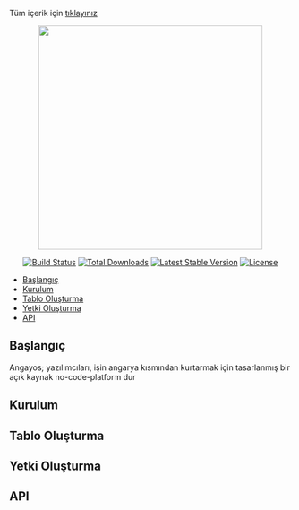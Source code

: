 Tüm içerik için [tıklayınız](https://mikrogovernment.github.io/angaryos-docs/)  

<p align="center"><a href="https://laravel.com" target="_blank"><img src="https://raw.githubusercontent.com/laravel/art/master/logo-lockup/5%20SVG/2%20CMYK/1%20Full%20Color/laravel-logolockup-cmyk-red.svg" width="400"></a></p>

<p align="center">
<a href="https://travis-ci.org/laravel/framework"><img src="https://travis-ci.org/laravel/framework.svg" alt="Build Status"></a>
<a href="https://packagist.org/packages/laravel/framework"><img src="https://img.shields.io/packagist/dt/laravel/framework" alt="Total Downloads"></a>
<a href="https://packagist.org/packages/laravel/framework"><img src="https://img.shields.io/packagist/v/laravel/framework" alt="Latest Stable Version"></a>
<a href="https://packagist.org/packages/laravel/framework"><img src="https://img.shields.io/packagist/l/laravel/framework" alt="License"></a>
</p>

- [Başlangıç](#başlangıç) 
- [Kurulum](#kurulum) 
- [Tablo Oluşturma](#tablo-oluşturma) 
- [Yetki Oluşturma](#yetki-oluşturma) 
- [API](#api) 

## Başlangıç
Angayos; yazılımcıları, işin angarya kısmından kurtarmak için tasarlanmış bir açık kaynak no-code-platform dur

## Kurulum

## Tablo Oluşturma

## Yetki Oluşturma

## API 